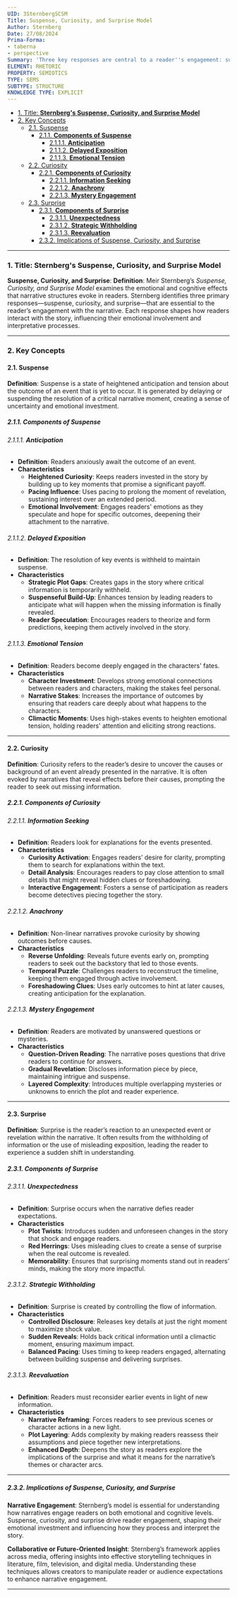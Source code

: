 ```yaml
---
UID: 3SternbergSCSM
Title: Suspense, Curiosity, and Surprise Model
Author: Sternberg
Date: 27/08/2024
Prima-Forma:
- taberna
- perspective
Summary: 'Three key responses are central to a reader''s engagement: suspense, curiosity, and surprise.'
ELEMENT: RHETORIC
PROPERTY: SEMIOTICS
TYPE: SEMS
SUBTYPE: STRUCTURE
KNOWLEDGE TYPE: EXPLICIT
---
```

- [1. Title: **Sternberg's Suspense, Curiosity, and Surprise Model**](#1-title-sternbergs-suspense-curiosity-and-surprise-model)
- [2. Key Concepts](#2-key-concepts)
  - [2.1. Suspense](#21-suspense)
    - [2.1.1. **Components of Suspense**](#211-components-of-suspense)
      - [2.1.1.1. **Anticipation**](#2111-anticipation)
      - [2.1.1.2. **Delayed Exposition**](#2112-delayed-exposition)
      - [2.1.1.3. **Emotional Tension**](#2113-emotional-tension)
  - [2.2. Curiosity](#22-curiosity)
    - [2.2.1. **Components of Curiosity**](#221-components-of-curiosity)
      - [2.2.1.1. **Information Seeking**](#2211-information-seeking)
      - [2.2.1.2. **Anachrony**](#2212-anachrony)
      - [2.2.1.3. **Mystery Engagement**](#2213-mystery-engagement)
  - [2.3. Surprise](#23-surprise)
    - [2.3.1. **Components of Surprise**](#231-components-of-surprise)
      - [2.3.1.1. **Unexpectedness**](#2311-unexpectedness)
      - [2.3.1.2. **Strategic Withholding**](#2312-strategic-withholding)
      - [2.3.1.3. **Reevaluation**](#2313-reevaluation)
    - [2.3.2. Implications of Suspense, Curiosity, and Surprise](#232-implications-of-suspense-curiosity-and-surprise)


---

### 1. Title: **Sternberg's Suspense, Curiosity, and Surprise Model**

**Suspense, Curiosity, and Surprise**:
   **Definition**: Meir Sternberg’s *Suspense, Curiosity, and Surprise Model* examines the emotional and cognitive effects that narrative structures evoke in readers. Sternberg identifies three primary responses—suspense, curiosity, and surprise—that are essential to the reader’s engagement with the narrative. Each response shapes how readers interact with the story, influencing their emotional involvement and interpretative processes.

---

### 2. Key Concepts

#### 2.1. Suspense

**Definition**:
   Suspense is a state of heightened anticipation and tension about the outcome of an event that is yet to occur. It is generated by delaying or suspending the resolution of a critical narrative moment, creating a sense of uncertainty and emotional investment.

##### 2.1.1. **Components of Suspense**

###### 2.1.1.1. **Anticipation**
  - **Definition**: Readers anxiously await the outcome of an event.
  - **Characteristics**
    - **Heightened Curiosity**: Keeps readers invested in the story by building up to key moments that promise a significant payoff.
    - **Pacing Influence**: Uses pacing to prolong the moment of revelation, sustaining interest over an extended period.
    - **Emotional Involvement**: Engages readers' emotions as they speculate and hope for specific outcomes, deepening their attachment to the narrative.

###### 2.1.1.2. **Delayed Exposition**
  - **Definition**: The resolution of key events is withheld to maintain suspense.
  - **Characteristics**
    - **Strategic Plot Gaps**: Creates gaps in the story where critical information is temporarily withheld.
    - **Suspenseful Build-Up**: Enhances tension by leading readers to anticipate what will happen when the missing information is finally revealed.
    - **Reader Speculation**: Encourages readers to theorize and form predictions, keeping them actively involved in the story.

###### 2.1.1.3. **Emotional Tension**
  - **Definition**: Readers become deeply engaged in the characters' fates.
  - **Characteristics**
    - **Character Investment**: Develops strong emotional connections between readers and characters, making the stakes feel personal.
    - **Narrative Stakes**: Increases the importance of outcomes by ensuring that readers care deeply about what happens to the characters.
    - **Climactic Moments**: Uses high-stakes events to heighten emotional tension, holding readers' attention and eliciting strong reactions.

---

#### 2.2. Curiosity

**Definition**:
   Curiosity refers to the reader’s desire to uncover the causes or background of an event already presented in the narrative. It is often evoked by narratives that reveal effects before their causes, prompting the reader to seek out missing information.

##### 2.2.1. **Components of Curiosity**

###### 2.2.1.1. **Information Seeking**
  - **Definition**: Readers look for explanations for the events presented.
  - **Characteristics**
    - **Curiosity Activation**: Engages readers’ desire for clarity, prompting them to search for explanations within the text.
    - **Detail Analysis**: Encourages readers to pay close attention to small details that might reveal hidden clues or foreshadowing.
    - **Interactive Engagement**: Fosters a sense of participation as readers become detectives piecing together the story.

###### 2.2.1.2. **Anachrony**
  - **Definition**: Non-linear narratives provoke curiosity by showing outcomes before causes.
  - **Characteristics**
    - **Reverse Unfolding**: Reveals future events early on, prompting readers to seek out the backstory that led to those events.
    - **Temporal Puzzle**: Challenges readers to reconstruct the timeline, keeping them engaged through active involvement.
    - **Foreshadowing Clues**: Uses early outcomes to hint at later causes, creating anticipation for the explanation.

###### 2.2.1.3. **Mystery Engagement**
  - **Definition**: Readers are motivated by unanswered questions or mysteries.
  - **Characteristics**
    - **Question-Driven Reading**: The narrative poses questions that drive readers to continue for answers.
    - **Gradual Revelation**: Discloses information piece by piece, maintaining intrigue and suspense.
    - **Layered Complexity**: Introduces multiple overlapping mysteries or unknowns to enrich the plot and reader experience.



---

#### 2.3. Surprise

**Definition**:
   Surprise is the reader’s reaction to an unexpected event or revelation within the narrative. It often results from the withholding of information or the use of misleading exposition, leading the reader to experience a sudden shift in understanding.

##### 2.3.1. **Components of Surprise**

###### 2.3.1.1. **Unexpectedness**
  - **Definition**: Surprise occurs when the narrative defies reader expectations.
  - **Characteristics**
    - **Plot Twists**: Introduces sudden and unforeseen changes in the story that shock and engage readers.
    - **Red Herrings**: Uses misleading clues to create a sense of surprise when the real outcome is revealed.
    - **Memorability**: Ensures that surprising moments stand out in readers’ minds, making the story more impactful.

###### 2.3.1.2. **Strategic Withholding**
  - **Definition**: Surprise is created by controlling the flow of information.
  - **Characteristics**
    - **Controlled Disclosure**: Releases key details at just the right moment to maximize shock value.
    - **Sudden Reveals**: Holds back critical information until a climactic moment, ensuring maximum impact.
    - **Balanced Pacing**: Uses timing to keep readers engaged, alternating between building suspense and delivering surprises.

###### 2.3.1.3. **Reevaluation**
  - **Definition**: Readers must reconsider earlier events in light of new information.
  - **Characteristics**
    - **Narrative Reframing**: Forces readers to see previous scenes or character actions in a new light.
    - **Plot Layering**: Adds complexity by making readers reassess their assumptions and piece together new interpretations.
    - **Enhanced Depth**: Deepens the story as readers explore the implications of the surprise and what it means for the narrative’s themes or character arcs.

---

##### 2.3.2. Implications of Suspense, Curiosity, and Surprise

**Narrative Engagement**:
   Sternberg’s model is essential for understanding how narratives engage readers on both emotional and cognitive levels. Suspense, curiosity, and surprise drive reader engagement, shaping their emotional investment and influencing how they process and interpret the story.

**Collaborative or Future-Oriented Insight**:
   Sternberg’s framework applies across media, offering insights into effective storytelling techniques in literature, film, television, and digital media. Understanding these techniques allows creators to manipulate reader or audience expectations to enhance narrative engagement.

---
